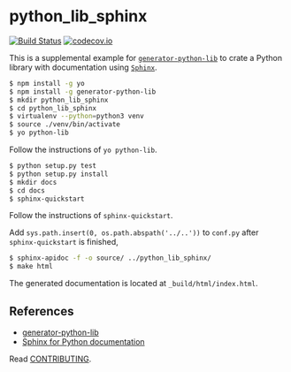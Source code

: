 # python_lib_sphinx

[![Build Status](https://travis-ci.org/saun4app/python_lib_sphinx.svg?branch=master)](https://travis-ci.org/saun4app/python_lib_sphinx)
[![codecov.io](https://codecov.io/github/hbetts/orbitalpy/coverage.svg?branch=master)](https://codecov.io/github/saun4app/python_lib_sphinx?branch=master)

This is a supplemental example for [`generator-python-lib`](https://github.com/hbetts/generator-python-lib) to crate a Python library with documentation using [`Sphinx`](https://pypi.python.org/pypi/Sphinx).

```bash
$ npm install -g yo
$ npm install -g generator-python-lib
$ mkdir python_lib_sphinx
$ cd python_lib_sphinx
$ virtualenv --python=python3 venv
$ source ./venv/bin/activate
$ yo python-lib
```

Follow the instructions of `yo python-lib`.

```bash
$ python setup.py test
$ python setup.py install
$ mkdir docs
$ cd docs
$ sphinx-quickstart
```

Follow the instructions of `sphinx-quickstart`.

Add `sys.path.insert(0, os.path.abspath('../..'))` to `conf.py` after `sphinx-quickstart` is finished,

```bash
$ sphinx-apidoc -f -o source/ ../python_lib_sphinx/
$ make html
```

The generated documentation is located at `_build/html/index.html`.

## References

- [generator-python-lib](https://github.com/hbetts/generator-python-lib)
- [Sphinx for Python documentation](http://gisellezeno.com/tutorials/sphinx-for-python-documentation.html)


Read [CONTRIBUTING](CONTRIBUTING.md).
